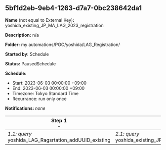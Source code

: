 ## 5bf1d2eb-9eb4-1263-d7a7-0bc238642da1

**Name** (not equal to External Key)**:** yoshida_existing_JP_MA_LAG_2023_registration

**Description:** n/a

**Folder:** my automations/POC/yoshida/LAG_Registration/

**Started by:** Schedule

**Status:** PausedSchedule

**Schedule:**

* Start: 2023-06-03 00:00:00 +09:00
* End: 2023-06-03 00:00:00 +09:00
* Timezone: Tokyo Standard Time
* Recurrance: run only once

**Notifications:** _none_


| Step 1<br>_<small>-</small>_ | Step 2<br>_<small>-</small>_ | Step 3<br>_<small>-</small>_ | Step 4<br>_<small>-</small>_ | Step 5<br>_<small>-</small>_ |
| --- | --- | --- | --- | --- |
| _1.1: query_<br>yoshida_LAG_Ragsrtation_addUUID_existing | _2.1: query_<br>yoshida_existing_JP_MA_LAG_2023_registration | _3.1: journeyEntry_<br>yoshida_existing_JP_MA_LAG_2023_registration | _4.1: query_<br>LAG_Ragsrtation_SELDLOG_existing | _5.1: query_<br>yoshida_LAG_Regstration_Center_DM_existing_addDATE |
